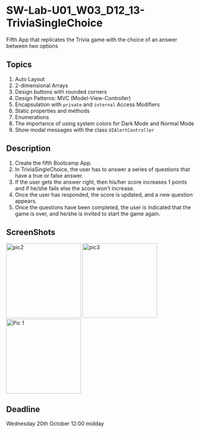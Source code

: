 # SW-Lab-U01_W03_D12_13-TriviaSingleChoice
Fifth App that replicates the Trivia game with the choice of an answer between two options 

## Topics
1. Auto Layout
2. 2-dimensional Arrays
3. Design buttons with rounded corners
4. Design Patterns: MVC (Model-View-Controller)
5. Encapsulation with `private` and `internal` Access Modifiers
6. Static properties and methods
7. Enumerations
8. The importance of using system colors for Dark Mode and Normal Mode
9. Show modal messages with the class `UIAlertController`

## Description
1. Create the fifth Bootcamp App. 
2. In TriviaSingleChoice, the user has to answer a series of questions that have a true or false answer. 
3. If the user gets the answer right, then his/her score increases 1 points and if he/she fails else the score won't increase. 
4. Once the user has responded, the score is updated, and a new question appears. 
5. Once the questions have been completed, the user is indicated that the game is over, and he/she is invited to start the game again.

## ScreenShots
<img width="200" alt="pic2" src="https://user-images.githubusercontent.com/88169750/138054745-60979ea1-4cab-4a89-a6bc-827d2d1c174d.png"> <img width="200" alt="pic3" src="https://user-images.githubusercontent.com/88169750/138055200-43dd18a6-d521-46b5-a018-2e4f77b4cf02.png"> <img width="200" alt="Pic 1" src="https://user-images.githubusercontent.com/88169750/138054707-e4c72607-8128-48d5-a19b-c9b37682638d.png"> 



## Deadline 
Wednesday 20th October 12:00 midday
